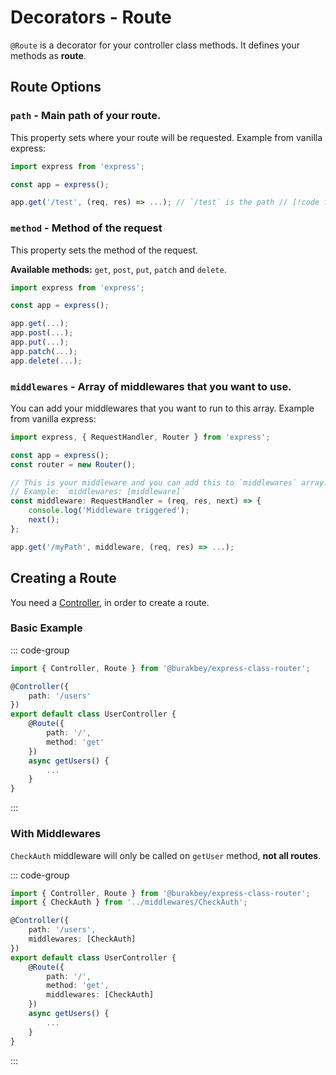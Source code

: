 # Decorators - Route

`@Route` is a decorator for your controller class methods. It defines your methods as **route**.

## Route Options

### `path` - Main path of your route.

This property sets where your route will be requested. Example from vanilla express:

```ts
import express from 'express';

const app = express();

app.get('/test', (req, res) => ...); // `/test` is the path // [!code focus]
```

### `method` - Method of the request

This property sets the method of the request.

**Available methods:** `get`, `post`, `put`, `patch` and `delete`.

```ts
import express from 'express';

const app = express();

app.get(...);
app.post(...);
app.put(...);
app.patch(...);
app.delete(...);
```

### `middlewares` - Array of middlewares that you want to use.

You can add your middlewares that you want to run to this array. Example from vanilla express:

```ts
import express, { RequestHandler, Router } from 'express';

const app = express();
const router = new Router();

// This is your middleware and you can add this to `middlewares` array.
// Example: `middlewares: [middleware]`
const middleware: RequestHandler = (req, res, next) => {
    console.log('Middleware triggered');
    next();
};

app.get('/myPath', middleware, (req, res) => ...);
```

## Creating a Route

You need a [Controller](./controller.md), in order to create a route.

### Basic Example

::: code-group

```ts [routes/users.ts]
import { Controller, Route } from '@burakbey/express-class-router';

@Controller({
    path: '/users'
})
export default class UserController {
    @Route({
        path: '/',
        method: 'get'
    })
    async getUsers() {
        ...
    }
}
```

:::

### With Middlewares

`CheckAuth` middleware will only be called on `getUser` method, **not all routes**.

::: code-group

```ts [routes/users.ts]
import { Controller, Route } from '@burakbey/express-class-router';
import { CheckAuth } from '../middlewares/CheckAuth';

@Controller({
    path: '/users',
    middlewares: [CheckAuth]
})
export default class UserController {
    @Route({
        path: '/',
        method: 'get',
        middlewares: [CheckAuth]
    })
    async getUsers() {
        ...
    }
}
```

:::
